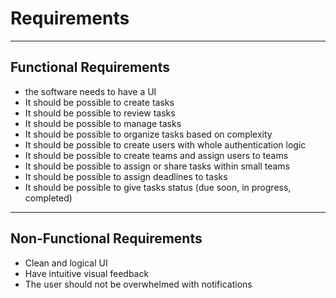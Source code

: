 # Requirements

---

## Functional Requirements

- the software needs to have a UI
- It should be possible to create tasks
- It should be possible to review tasks
- It should be possible to manage tasks
- It should be possible to organize tasks based on complexity
- It should be possible to create users with whole authentication logic
- It should be possible to create teams and assign users to teams
- It should be possible to assign or share tasks within small teams
- It should be possible to assign deadlines to tasks
- It should be possible to give tasks status (due soon, in progress, completed)

---

## Non-Functional Requirements

- Clean and logical UI
- Have intuitive visual feedback
- The user should not be overwhelmed with notifications
